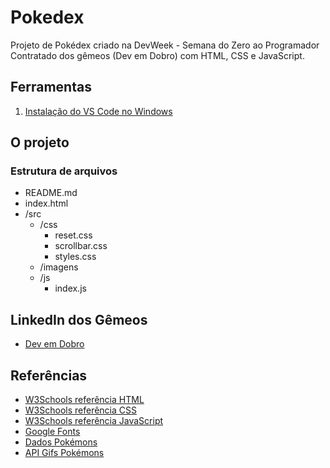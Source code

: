# Pokedex
Projeto de Pokédex criado na DevWeek - Semana do Zero ao Programador Contratado dos gêmeos (Dev em Dobro) com HTML, CSS e JavaScript.

## Ferramentas
1. [Instalação do VS Code no Windows](https://code.visualstudio.com/download)

## O projeto

### Estrutura de arquivos

- README.md
- index.html
- /src
  - /css
    - reset.css
    - scrollbar.css
    - styles.css
  - /imagens
  - /js
    - index.js

## LinkedIn dos Gêmeos

- [Dev em Dobro](https://br.linkedin.com/company/dev-em-dobro)

## Referências

- [W3Schools referência HTML](https://www.w3schools.com/tags/default.asp)
- [W3Schools referência CSS](https://www.w3schools.com/cssref/default.asp)
- [W3Schools referência JavaScript](https://www.w3schools.com/jsref/jsref_reference.asp)
- [Google Fonts](https://fonts.google.com/)
- [Dados Pokémons](https://www.pokemon.com/br/pokedex/)
- [API Gifs Pokémons](https://raw.githubusercontent.com/PokeAPI/sprites/master/sprites/pokemon/versions/generation-v/black-white/animated/1.gif)
